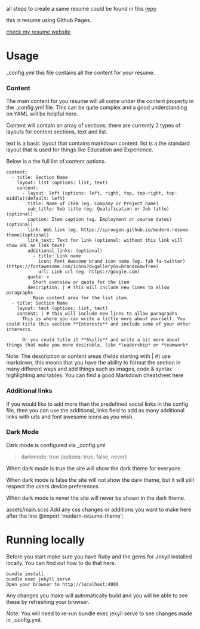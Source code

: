 all steps to create a same resume could be found in this [repo](https://github.com/sproogen/modern-resume-theme?tab=readme-ov-file)

this is resume using Github Pages.

[check my resume website](https://mohamed-moaz-ibrahim.github.io)

# Usage

_config.yml this file contains all the content for your resume.

### Content
The main content for you resume will all come under the content property in the _config.yml file. This can be quite complex and a good understanding on YAML will be helpful here.

Content will contain an array of sections, there are currently 2 types of layouts for content sections, text and list.

text is a basic layout that contains markdown content.
list is a the standard layout that is used for things like Education and Experience.

Below is a the full list of content options.

```
content:
  - title: Section Name
    layout: list (options: list, text)
    content:
      - layout: left (options: left, right, top, top-right, top-middle)(default: left)
        title: Name of item (eg. Company or Project name)
        sub_title: Sub title (eg. Qualification or Job title)(optional)
        caption: Item caption (eg. Employment or course dates)(optional)
        link: Web link (eg. https://sproogen.github.io/modern-resume-theme)(optional)
        link_text: Text for link (optional: without this link will show URL as link text)
        additional_links: (optional)
          - title: Link name
            icon: Font Awesome brand icon name (eg. fab fa-twitter) (https://fontawesome.com/icons?d=gallery&s=brands&m=free)
            url: Link url (eg. https://google.com)
        quote: >
          Short overview or quote for the item
        description: | # this will include new lines to allow paragraphs
          Main content area for the list item.
  - title: Section Name
    layout: text (options: list, text)
    content: | # this will include new lines to allow paragraphs
      This is where you can write a little more about yourself. You could title this section **Interests** and include some of your other interests.

      Or you could title it **Skills** and write a bit more about things that make you more desirable, like *leadership* or *teamwork*
```

Note: The description or content areas (fields starting with | #) use markdown, this means that you have the ability to format the section in many different ways and add things such as images, code & syntax highlighting and tables. You can find a good Markdown cheatsheet here

### Additional links
If you would like to add more than the predefined social links in the config file, then you can use the additional_links field to add as many additional links with urls and font awesome icons as you wish.

### Dark Mode
Dark mode is configured via _config.yml
> darkmode: true (options: true, false, never)

When dark mode is true the site will show the dark theme for everyone.

When dark mode is false the site will not show the dark theme, but it will still respect the users device preferences.

When dark mode is never the site will never be shown in the dark theme.

assets/main.scss
Add any css changes or additions you want to make here after the line @import 'modern-resume-theme';

# Running locally
Before you start make sure you have Ruby and the gems for Jekyll installed locally. You can find out how to do that here.

```
bundle install
bundle exec jekyll serve
Open your browser to http://localhost:4000
```

Any changes you make will automatically build and you will be able to see these by refreshing your browser.

Note: You will need to re-run bundle exec jekyll serve to see changes made in _config.yml.
